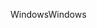 <span data-ttu-id="63f8f-101">Windows</span><span class="sxs-lookup"><span data-stu-id="63f8f-101">Windows</span></span>